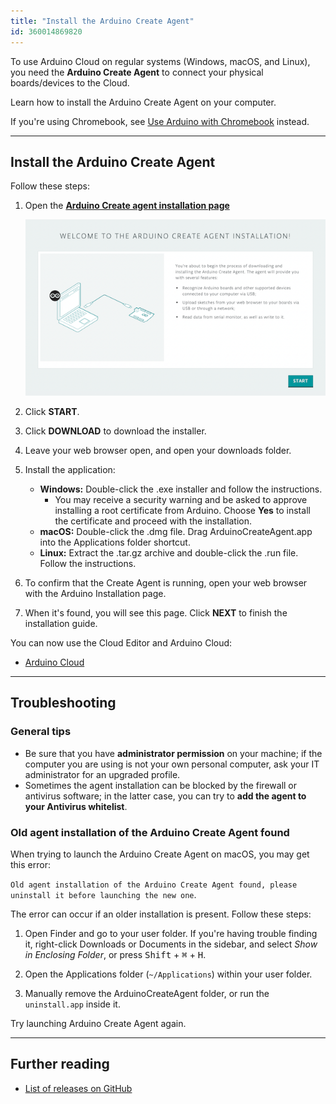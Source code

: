 ```yaml
---
title: "Install the Arduino Create Agent"
id: 360014869820
---
```

To use Arduino Cloud on regular systems (Windows, macOS, and Linux), you need the **Arduino Create Agent** to connect your physical boards/devices to the Cloud.

Learn how to install the Arduino Create Agent on your computer.

If you're using Chromebook, see [Use Arduino with Chromebook](https://support.arduino.cc/hc/en-us/articles/360016495639-Use-Arduino-with-Chromebook) instead.

---

## Install the Arduino Create Agent

Follow these steps:

1. Open the **[Arduino Create agent installation page](https://create.arduino.cc/getting-started/plugin/welcome)**

   ![Arduino Create agent installation page](img/create-agent-install-start_600px.png)

1. Click **START**.

1. Click **DOWNLOAD** to download the installer.

1. Leave your web browser open, and open your downloads folder.

1. Install the application:

   * **Windows:** Double-click the .exe installer and follow the instructions.
     * You may receive a security warning and be asked to approve installing a root certificate from Arduino. Choose **Yes** to install the certificate and proceed with the installation.
   * **macOS:** Double-click the .dmg file. Drag ArduinoCreateAgent.app into the Applications folder shortcut.
   * **Linux:** Extract the .tar.gz archive and double-click the .run file. Follow the instructions.

1. To confirm that the Create Agent is running, open your web browser with the Arduino Installation page.

1. When it's found, you will see this page. Click **NEXT** to finish the installation guide.

You can now use the Cloud Editor and Arduino Cloud:

* [Arduino Cloud](https://app.arduino.cc/)

---

## Troubleshooting

### General tips

* Be sure that you have **administrator permission** on your machine; if the computer you are using is not your own personal computer, ask your IT administrator for an upgraded profile.
* Sometimes the agent installation can be blocked by the firewall or antivirus software; in the latter case, you can try to **add the agent to your Antivirus whitelist**.

### Old agent installation of the Arduino Create Agent found

When trying to launch the Arduino Create Agent on macOS, you may get this error:

`Old agent installation of the Arduino Create Agent found, please uninstall it before launching the new one`.

The error can occur if an older installation is present. Follow these steps:

1. Open Finder and go to your user folder. If you're having trouble finding it, right-click Downloads or Documents in the sidebar, and select _Show in Enclosing Folder_, or press <kbd>Shift</kbd> + <kbd>⌘</kbd> + <kbd>H</kbd>.

2. Open the Applications folder (`~/Applications`) within your user folder.

3. Manually remove the ArduinoCreateAgent folder, or run the `uninstall.app` inside it.

Try launching Arduino Create Agent again.

---

## Further reading

* [List of releases on GitHub](https://github.com/arduino/arduino-create-agent/releases)

<p style="display:none;">
  Tags: como instalo la aplicacion
</p>
